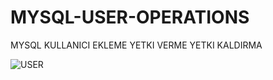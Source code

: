 # MYSQL-USER-OPERATIONS
MYSQL KULLANICI EKLEME YETKI VERME YETKI KALDIRMA

![USER](https://user-images.githubusercontent.com/55101344/87245160-db5b3380-c44b-11ea-91f1-e6e3f11fc6e5.PNG)
